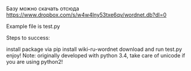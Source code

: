 Базу можно скачать отсюда https://www.dropbox.com/s/w4w4lny53txe6qv/wordnet.db?dl=0

Example file is test.py

Steps to success:

install package via pip install wiki-ru-wordnet
download and run test.py
enjoy!
Note: originally developed with python 3.4, take care of unicode if you are using python2!
